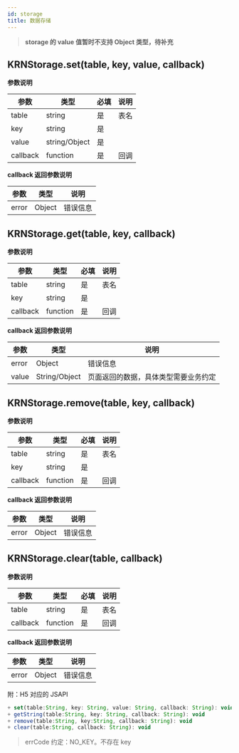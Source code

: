 ```yaml
---
id: storage
title: 数据存储
---
```


> **storage 的 value 值暂时不支持 Object 类型，待补充**

## KRNStorage.set(table, key, value, callback)

**参数说明**

| 参数 | 类型 | 必填 | 说明
| ---- | ---- | ---- | ---- |
| table | string | 是 | 表名 |
| key | string | 是 |  |
| value | string/Object | 是 |  |
| callback | function | 是 | 回调 |


**callback 返回参数说明**

| 参数 | 类型 | 说明 |
| ---- | ---- | ---- |
| error | Object | 错误信息 |

## KRNStorage.get(table, key, callback)

**参数说明**

| 参数 | 类型 | 必填 | 说明
| ---- | ---- | ---- | ---- |
| table | string | 是 | 表名 |
| key | string | 是 |  |
| callback | function | 是 | 回调 |


**callback 返回参数说明**

| 参数 | 类型 | 说明 |
| ---- | ---- | ---- |
| error | Object | 错误信息 |
| value | String/Object | 页面返回的数据，具体类型需要业务约定 |

## KRNStorage.remove(table, key, callback)

**参数说明**

| 参数 | 类型 | 必填 | 说明
| ---- | ---- | ---- | ---- |
| table | string | 是 | 表名 |
| key | string | 是 |  |
| callback | function | 是 | 回调 |

**callback 返回参数说明**

| 参数 | 类型 | 说明 |
| ---- | ---- | ---- |
| error | Object | 错误信息 |


## KRNStorage.clear(table, callback)

**参数说明**

| 参数 | 类型 | 必填 | 说明
| ---- | ---- | ---- | ---- |
| table | string | 是 | 表名 |
| callback | function | 是 | 回调 |

**callback 返回参数说明**

| 参数 | 类型 | 说明 |
| ---- | ---- | ---- |
| error | Object | 错误信息 |



附：H5 对应的 JSAPI

```js
+ set(table:String, key: String, value: String, callback: String): void
+ getString(table:String, key: String, callback: String): void
+ remove(table:String, key:String, callback: String): void
+ clear(table:String, callback: String): void
```

> errCode 约定：NO_KEY。不存在 key
